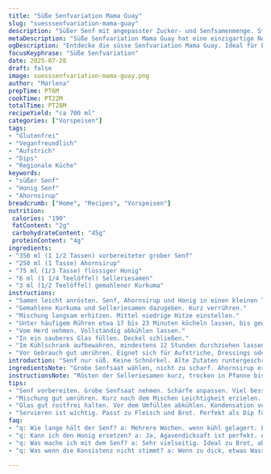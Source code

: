 ```yaml
---
title: "Süße Senfvariation Mama Guay"
slug: "suesssenfvariation-mama-guay"
description: "Süßer Senf mit angepasster Zucker- und Senfsamenmenge. Statt gewöhnlichem Zucker kandierter Ahornsirup und Honig verwendet. Selleriesamen und gemahlener Kurkuma ersetzen die ursprünglichen Gewürze für eine leicht würzige und erdige Note. Kombiniert milde Senfsaat mit süßlichen Zutaten. Langsames Köcheln bei mittlerer Hitze. Danach kühl gestellt. Ein vegan-freundlicher, gluten- und laktosefreier Aufstrich für diverse Gerichte. Die Zubereitung dauert insgesamt knapp 30 Minuten. Ergibt etwa 700 ml cremige Senfsoße, ideal zum Dippen, Aufstreichen oder Verfeinern."
metaDescription: "Süße Senfvariation Mama Guay hat eine einzigartige Note. Mit Ahornsirup, Honig und Selleriesamen. Perfekt für Dips und Aufstriche."
ogDescription: "Entdecke die süsse Senfvariation Mama Guay. Ideal für Fleisch, Brot, Dips und Salate. Ein Rezept, das variiert. Einfach und geschmackvoll."
focusKeyphrase: "Süße Senfvariation"
date: 2025-07-28
draft: false
image: suesssenfvariation-mama-guay.png
author: "Marlena"
prepTime: PT6M
cookTime: PT22M
totalTime: PT28M
recipeYield: "ca 700 ml"
categories: ["Vorspeisen"]
tags:
- "Glutenfrei"
- "Veganfreundlich"
- "Aufstrich"
- "Dips"
- "Regionale Küche"
keywords:
- "süßer Senf"
- "Honig Senf"
- "Ahornsirup"
breadcrumb: ["Home", "Recipes", "Vorspeisen"]
nutrition: 
 calories: "190"
 fatContent: "2g"
 carbohydrateContent: "45g"
 proteinContent: "4g"
ingredients:
- "350 ml (1 1/2 Tassen) vorbereiteter grober Senf"
- "250 ml (1 Tasse) Ahornsirup"
- "75 ml (1/3 Tasse) flüssiger Honig"
- "6 ml (1 1/4 Teelöffel) Selleriesamen"
- "3 ml (1/2 Teelöffel) gemahlener Kurkuma"
instructions:
- "Samen leicht anrösten. Senf, Ahornsirup und Honig in einen kleinen Topf geben."
- "Gemahlene Kurkuma und Selleriesamen dazugeben. Kurz verrühren."
- "Mischung langsam erhitzen. Mittel niedrige Hitze einstellen."
- "Unter häufigem Rühren etwa 17 bis 23 Minuten köcheln lassen, bis gewünschte Konsistenz erreicht ist."
- "Vom Herd nehmen. Vollständig abkühlen lassen."
- "In ein sauberes Glas füllen. Deckel schließen."
- "Im Kühlschrank aufbewahren, mindestens 12 Stunden durchziehen lassen."
- "Vor Gebrauch gut umrühren. Eignet sich für Aufstriche, Dressings oder als Dip."
introduction: "Senf nur süß. Keine Schnörkel. Alte Zutaten runtergeschraubt. Ahorn hinzu. Honig passt gut rein. Selleriesamen knacken. Kurkuma bringt Farbe, minimal Schärfe. Zähflüssig, nicht zu dünn. Langsam kochen. Niemals hetzen. Umrühren wichtig. 20 Minuten plus-minus. Nicht zu heiß, sonst verbrennt es. Danach warten. Kühlschrank. Reift. Wird besser. Nicht nur für Brot. Auch Fleisch, Salate. Veganes Geheimnis plus Honig - kleine Ausnahme, aber Geschmack pur. Einfach. Rohstoffe müssen stimmen, das macht den Unterschied."
ingredientsNote: "Grobe Senfsaat wählen, nicht zu scharf. Ahornsirup ersetzt normalen Zucker, bringt waldige Süße. Honig sorgt für Cremigkeit und leichte Fädenbildung. Selleriesamen sollten frisch sein, Rösten aktiviert Aromen. Kurkuma eben dosieren, sonst dominant. Alles gut mischen vor dem Kochen, lieber langsam ans Arbeiten gehen. Eine rustikale Note entsteht durch die Samen, keine komplett feine Masse. Vegetarisch bis auf Honig, der kann durch Agavendicksaft ersetzt werden für vegane Version. Flüssigkeitsanteil muss genau abgestimmt sein, zu viel zieht die Soße in die Breite. Nicht überstürzen, Zeit investieren. Kleinere Menge, dafür Qualität."
instructionsNote: "Rösten der Selleriesamen kurz, trocken in Pfanne bis Aroma aufsteigt, nicht verbrennen lassen. Senf, Sirup, Honig und Gewürze direkt in kleinen Topf geben. Kurz verrühren, sonst Klümpchen. Auf mittlerer bis niedriger Hitze langsam einreduzieren. Alle 2 bis 3 Minuten rühren, damit nichts ansetzt. Nach 17 Minuten prüfen, ob Konsistenz passt. Kann bis zu 23 Minuten dauern, je nach Herd und Topf. Nach Garen sofort abkühlen lassen, sonst wird zu zäh. Erst kalt in Gefäß umfüllen, sonst Kondensation. Glasdeckel fest verschließen. Ruhezzeit im Kühlschrank mindestens 12 Stunden, ideal sind 24 für tiefen Geschmack. Vor Verwendung kräftig schütteln oder umrühren. Hält sich mehrere Wochen, wenn kühl und lichtgeschützt gelagert."
tips:
- "Senf vorbereiten. Grobe Senfsaat nehmen. Schärfe anpassen. Viel besser. Jeder Löffel soll Wohlgefallen bringen. Rösten der Selleriesamen ist wichtig. Rohe Samen haben viel weniger Aroma. mittlere Hitze ist ideal. Kurz und knackig in die Pfanne. Richtig aufpassen, sonst brennen sie."
- "Mischung gut umrühren. Kurz nach dem Mischen Leichtigkeit erzielen. Wenn Klümpchen entstehen, ist es schwer. Langsame Hitze macht es geschmeidig. Regelmässig rühren, alle 2 bis 3 Minuten ist gut. Teig nicht stehen lassen, das führt zu Anbrennen. Nach 20 Minuten Konsistenz prüfen. Je nach Hitzequellen."
- "Glas gut rostfrei halten. Vor dem Umfüllen abkühlen. Kondensation vermeiden. Das ist zentral. Richtig deckeln. Kühlschrank ist wichtig für Geschmack. Mindestens 12 Stunden reifen. 24 Stunden empfehlen sich. Dann kommt der volle Geschmack. Vor Verwendung kräftig schütteln."
- "Servieren ist wichtig. Passt zu Fleisch und Brot. Perfekt als Dip für Gemüsesticks. So wird der Senf zum Hit. Variieren mit dem Honig möglich. Agavendicksaft als Alternative. Nussige Aromen kommen besonders gut. Vor dem Servieren immer umschichten. Längere Lagerung im Kühlschrank ist optimal."
faq:
- "q: Wie lange hält der Senf? a: Mehrere Wochen. wenn kühl gelagert. Lichtschutz ist wichtig. Das Aroma bleibt so besser erhalten. Genügend Zeit geben zum durchziehen. Mindestens 12 Stunden."
- "q: Kann ich den Honig ersetzen? a: Ja, Agavendicksaft ist perfekt. Auch eine vegane Option. Der Geschmack bleibt ähnlich. Aber, die Konsistenz kann minimal anders sein. Das ist wichtig für Rezepte."
- "q: Was mache ich mit dem Senf? a: Sehr vielseitig. Ideal zu Brot, aber auch bei Fleisch. Salate grossartig aufpeppen. Viele Möglichkeiten da. Für Dips, auch Gemüse geht gut."
- "q: Was wenn die Konsistenz nicht stimmt? a: Wenn zu dick, etwas Wasser hinzufügen. Langsame Anpassung ist besser. Wenn zu dünn, einfach länger köcheln. Richtig beobachten und anpassen."

---
```

